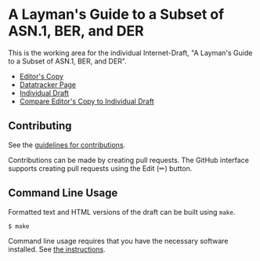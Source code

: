 <!-- regenerate: on (set to off if you edit this file) -->

# A Layman's Guide to a Subset of ASN.1, BER, and DER

This is the working area for the individual Internet-Draft, "A Layman's Guide to a Subset of ASN.1, BER, and DER".

* [Editor's Copy](https://CBonnell.github.io/draft-housley-asn1-layman-guide/#go.draft-housley-asn1-layman-guide.html)
* [Datatracker Page](https://datatracker.ietf.org/doc/draft-housley-asn1-layman-guide)
* [Individual Draft](https://datatracker.ietf.org/doc/html/draft-housley-asn1-layman-guide)
* [Compare Editor's Copy to Individual Draft](https://CBonnell.github.io/draft-housley-asn1-layman-guide/#go.draft-housley-asn1-layman-guide.diff)


## Contributing

See the
[guidelines for contributions](https://github.com/CBonnell/draft-housley-asn1-layman-guide/blob/main/CONTRIBUTING.md).

Contributions can be made by creating pull requests.
The GitHub interface supports creating pull requests using the Edit (✏) button.


## Command Line Usage

Formatted text and HTML versions of the draft can be built using `make`.

```sh
$ make
```

Command line usage requires that you have the necessary software installed.  See
[the instructions](https://github.com/martinthomson/i-d-template/blob/main/doc/SETUP.md).

